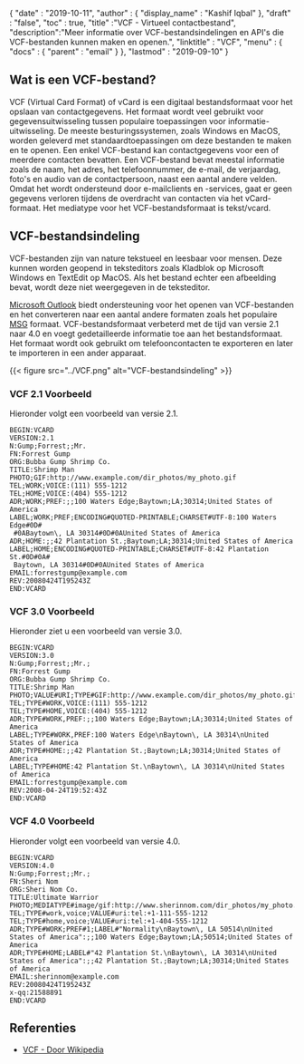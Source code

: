 {
  "date" : "2019-10-11",
  "author" : {
    "display_name" : "Kashif Iqbal"
},
  "draft" : "false",
  "toc" : true,
  "title" :"VCF - Virtueel contactbestand",
  "description":"Meer informatie over VCF-bestandsindelingen en API's die VCF-bestanden kunnen maken en openen.",
  "linktitle" : "VCF",
  "menu" : {
    "docs" : {
      "parent" : "email"
}
},
  "lastmod" : "2019-09-10"
}

## Wat is een VCF-bestand?

VCF (Virtual Card Format) of vCard is een digitaal bestandsformaat voor het opslaan van contactgegevens. Het formaat wordt veel gebruikt voor gegevensuitwisseling tussen populaire toepassingen voor informatie-uitwisseling. De meeste besturingssystemen, zoals Windows en MacOS, worden geleverd met standaardtoepassingen om deze bestanden te maken en te openen. Een enkel VCF-bestand kan contactgegevens voor een of meerdere contacten bevatten. Een VCF-bestand bevat meestal informatie zoals de naam, het adres, het telefoonnummer, de e-mail, de verjaardag, foto's en audio van de contactpersoon, naast een aantal andere velden. Omdat het wordt ondersteund door e-mailclients en -services, gaat er geen gegevens verloren tijdens de overdracht van contacten via het vCard-formaat. Het mediatype voor het VCF-bestandsformaat is tekst/vcard.

## VCF-bestandsindeling

VCF-bestanden zijn van nature tekstueel en leesbaar voor mensen. Deze kunnen worden geopend in teksteditors zoals Kladblok op Microsoft Windows en TextEdit op MacOS. Als het bestand echter een afbeelding bevat, wordt deze niet weergegeven in de teksteditor.

[Microsoft Outlook](https://support.office.com/en-us/article/send-and-save-contacts-as-vcards-vcf-files-94a17a6f-105f-46c7-9308-33658c1c2690) biedt ondersteuning voor het openen van VCF-bestanden en het converteren naar een aantal andere formaten zoals het populaire [MSG](/nl/email/msg/) formaat. VCF-bestandsformaat verbeterd met de tijd van versie 2.1 naar 4.0 en voegt gedetailleerde informatie toe aan het bestandsformaat. Het formaat wordt ook gebruikt om telefooncontacten te exporteren en later te importeren in een ander apparaat.

{{< figure src="../VCF.png" alt="VCF-bestandsindeling" >}}

### VCF 2.1 Voorbeeld

Hieronder volgt een voorbeeld van versie 2.1.

```
BEGIN:VCARD
VERSION:2.1
N:Gump;Forrest;;Mr.
FN:Forrest Gump
ORG:Bubba Gump Shrimp Co.
TITLE:Shrimp Man
PHOTO;GIF:http://www.example.com/dir_photos/my_photo.gif
TEL;WORK;VOICE:(111) 555-1212
TEL;HOME;VOICE:(404) 555-1212
ADR;WORK;PREF:;;100 Waters Edge;Baytown;LA;30314;United States of America
LABEL;WORK;PREF;ENCODING#QUOTED-PRINTABLE;CHARSET#UTF-8:100 Waters Edge#0D#
 #0ABaytown\, LA 30314#0D#0AUnited States of America
ADR;HOME:;;42 Plantation St.;Baytown;LA;30314;United States of America
LABEL;HOME;ENCODING#QUOTED-PRINTABLE;CHARSET#UTF-8:42 Plantation St.#0D#0A#
 Baytown, LA 30314#0D#0AUnited States of America
EMAIL:forrestgump@example.com
REV:20080424T195243Z
END:VCARD
```

### VCF 3.0 Voorbeeld

Hieronder ziet u een voorbeeld van versie 3.0.

```
BEGIN:VCARD
VERSION:3.0
N:Gump;Forrest;;Mr.;
FN:Forrest Gump
ORG:Bubba Gump Shrimp Co.
TITLE:Shrimp Man
PHOTO;VALUE#URI;TYPE#GIF:http://www.example.com/dir_photos/my_photo.gif
TEL;TYPE#WORK,VOICE:(111) 555-1212
TEL;TYPE#HOME,VOICE:(404) 555-1212
ADR;TYPE#WORK,PREF:;;100 Waters Edge;Baytown;LA;30314;United States of America
LABEL;TYPE#WORK,PREF:100 Waters Edge\nBaytown\, LA 30314\nUnited States of America
ADR;TYPE#HOME:;;42 Plantation St.;Baytown;LA;30314;United States of America
LABEL;TYPE#HOME:42 Plantation St.\nBaytown\, LA 30314\nUnited States of America
EMAIL:forrestgump@example.com
REV:2008-04-24T19:52:43Z
END:VCARD
```

### VCF 4.0 Voorbeeld

Hieronder volgt een voorbeeld van versie 4.0.

```
BEGIN:VCARD
VERSION:4.0
N:Gump;Forrest;;Mr.;
FN:Sheri Nom
ORG:Sheri Nom Co.
TITLE:Ultimate Warrior
PHOTO;MEDIATYPE#image/gif:http://www.sherinnom.com/dir_photos/my_photo.gif
TEL;TYPE#work,voice;VALUE#uri:tel:+1-111-555-1212
TEL;TYPE#home,voice;VALUE#uri:tel:+1-404-555-1212
ADR;TYPE#WORK;PREF#1;LABEL#"Normality\nBaytown\, LA 50514\nUnited States of America":;;100 Waters Edge;Baytown;LA;50514;United States of America
ADR;TYPE#HOME;LABEL#"42 Plantation St.\nBaytown\, LA 30314\nUnited States of America":;;42 Plantation St.;Baytown;LA;30314;United States of America
EMAIL:sherinnom@example.com
REV:20080424T195243Z
x-qq:21588891
END:VCARD
```

## Referenties

* [VCF - Door Wikipedia](https://en.wikipedia.org/wiki/VCard)

